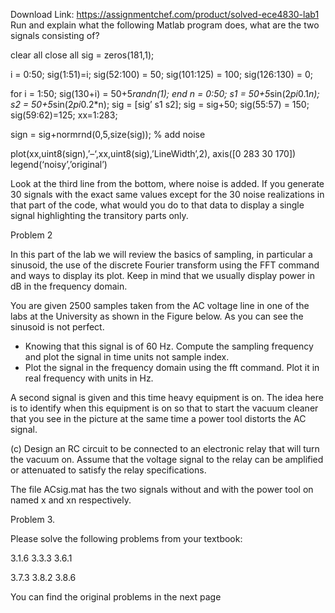 Download Link: https://assignmentchef.com/product/solved-ece4830-lab1
<br>
Run and explain what the following Matlab program does, what are the two signals consisting of?

clear all close all sig = zeros(181,1);

i = 0:50; sig(1:51)=i; sig(52:100) = 50; sig(101:125) = 100; sig(126:130) = 0;

for i = 1:50; sig(130+i) = 50+5*randn(1); end n = 0:50; s1 = 50+5*sin(2*pi*0.1*n); s2 = 50+5*sin(2*pi*0.2*n); sig = [sig’ s1 s2]; sig = sig+50; sig(55:57) = 150; sig(59:62)=125; xx=1:283;

sign = sig+normrnd(0,5,size(sig)); % add noise

plot(xx,uint8(sign),’–‘,xx,uint8(sig),’LineWidth’,2), axis([0 283 30 170]) legend(‘noisy’,’original’)




Look at the third line from the bottom, where noise is added. If you generate 30 signals with the exact same values except for the 30 noise realizations in that part of the code, what would you do to that data to display a single signal highlighting  the transitory parts only.




Problem 2

In this part of the lab we will review the basics of sampling, in particular a sinusoid, the use of the discrete Fourier transform using the FFT command and ways to display its plot.  Keep in mind that we usually display power in dB in the frequency domain.

You are given 2500 samples taken from the AC voltage line in one of the labs at the University as shown in the Figure below. As you can see the sinusoid is not perfect.




<ul>

 <li>Knowing that this signal is of 60 Hz. Compute the sampling frequency and plot the signal in time units not sample index.</li>

 <li>Plot the signal in the frequency domain using the fft command. Plot it in real frequency with units in Hz.</li>

</ul>

A second signal is given and this time heavy equipment is on. The idea here is to identify when this equipment is on so that to start the vacuum cleaner that you see in the picture at the same time a power tool distorts the AC signal.




(c) Design an RC circuit to be connected to an electronic relay that will turn the vacuum on. Assume that the voltage signal to the relay can be amplified or attenuated to satisfy the relay specifications.




The file ACsig.mat has the two signals without and with the power tool on named x and xn respectively.




Problem 3.

Please solve the following problems from your textbook:




3.1.6       3.3.3       3.6.1

3.7.3       3.8.2       3.8.6




You can find the original problems in the next page


